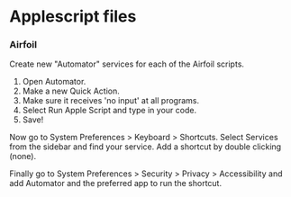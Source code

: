 # Applescript files

### Airfoil

Create new "Automator" services for each of the Airfoil scripts.

1. Open Automator.
2. Make a new Quick Action.
3. Make sure it receives 'no input' at all programs.
4. Select Run Apple Script and type in your code.
5. Save!

Now go to System Preferences > Keyboard > Shortcuts. Select Services from the sidebar and find your service. Add a shortcut by double clicking (none).

Finally go to System Preferences > Security > Privacy > Accessibility and add Automator and the preferred app to run the shortcut.
